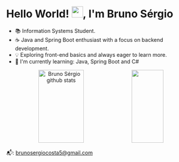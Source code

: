 <h1 align="left">Hello World! <img src="https://raw.githubusercontent.com/kaueMarques/kaueMarques/master/hi.gif" height="30px">, I'm Bruno Sérgio</h1>

- 📚 Information Systems Student.
- ☕ Java and Spring Boot enthusiast with a focus on backend development.
- 💡 Exploring front-end basics and always eager to learn more.
- 🌱 I'm currently learning: Java, Spring Boot and C#

<div align="center">  
  <img width="49%" height="195px" src="https://github-readme-stats.vercel.app/api?username=brunosrgc&show_icons=true&count_private=true&hide_border=true&title_color=00bfbf&icon_color=00bfbf&text_color=c9d1d9&bg_color=0d1117" alt="Bruno Sérgio github stats" /> 
  <img width="41%" height="195px" src="https://github-readme-stats.vercel.app/api/top-langs/?username=brunosrgc&layout=compact&hide_border=true&title_color=00bfbf&text_color=00bfbf&bg_color=0d1117" />
</div>

📬: brunosergiocosta5@gmail.com
